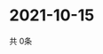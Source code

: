 # 2021-10-15
  共 0条

  <!-- BEGIN -->
  <!-- 最后更新时间Fri Oct 15 2021 22:02:53 GMT+0000 (Coordinated Universal Time) -->
  
  <!-- END -->
  
  